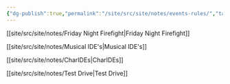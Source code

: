```yaml
---
{"dg-publish":true,"permalink":"/site/src/site/notes/events-rules/","tags":["server-info","event-rules"]}
---
```




[[site/src/site/notes/Friday Night Firefight\|Friday Night Firefight]]

[[site/src/site/notes/Musical IDE's\|Musical IDE's]]

[[site/src/site/notes/CharIDEs\|CharIDEs]]

[[site/src/site/notes/Test Drive\|Test Drive]]

